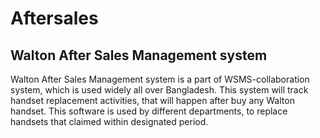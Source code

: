 # Aftersales
Walton After Sales Management system 
-------------------------------------
Walton After Sales Management system is a part of WSMS-collaboration system, which is used widely all over Bangladesh.
This system will track handset replacement activities, that will happen after buy any Walton handset. This software is
used by different departments, to replace handsets that claimed within designated period.

